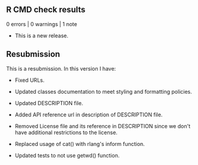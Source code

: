 ## R CMD check results

0 errors | 0 warnings | 1 note

* This is a new release.

## Resubmission
This is a resubmission. In this version I have:

* Fixed URLs.

* Updated classes documentation to meet styling and formatting policies.

* Updated DESCRIPTION file.

* Added API reference url in description of DESCRIPTION file.

* Removed License file and its reference in DESCRIPTION since we don't have 
  additional restrictions to the license.

* Replaced usage of cat() with rlang's inform function.

* Updated tests to not use getwd() function.
